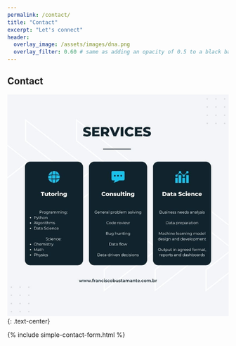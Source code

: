 ```yaml
---
permalink: /contact/
title: "Contact"
excerpt: "Let's connect"
header:
  overlay_image: /assets/images/dna.png
  overlay_filter: 0.60 # same as adding an opacity of 0.5 to a black background
---
```


## Contact

![data_science_services_details](/assets/images/data_science_services_details.jpg)
{: .text-center}

{% include simple-contact-form.html %}
